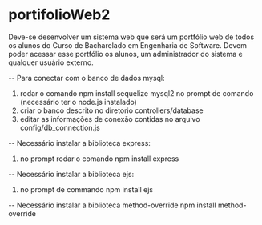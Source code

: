 # portifolioWeb2
Deve-se desenvolver um sistema web que será um portfólio web de todos os alunos do Curso de Bacharelado em Engenharia de Software. Devem poder acessar esse portfólio os alunos, um administrador do sistema e qualquer usuário externo.

-- Para conectar com o banco de dados mysql:
1. rodar o comando npm install sequelize mysql2 no prompt de comando (necessário ter o node.js instalado)
2. criar o banco descrito no diretorio controllers/database
3. editar as informações de conexão contidas no arquivo config/db_connection.js

-- Necessário instalar a biblioteca express:
1. no prompt rodar o comando npm install express

-- Necessário instalar a biblioteca ejs:
1. no prompt de commando npm install ejs

-- Necessário instalar a biblioteca method-override
npm install method-override